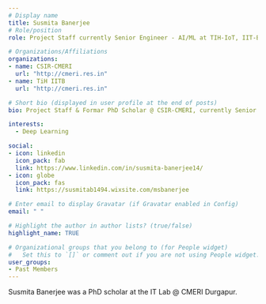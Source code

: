 ```yaml
---
# Display name
title: Susmita Banerjee
# Role/position
role: Project Staff currently Senior Engineer - AI/ML at TIH-IoT, IIT-Bombay

# Organizations/Affiliations
organizations:
- name: CSIR-CMERI
  url: "http://cmeri.res.in"
- name: TiH IITB
  url: "http://cmeri.res.in"

# Short bio (displayed in user profile at the end of posts)
bio: Project Staff & Formar PhD Scholar @ CSIR-CMERI, currently Senior Engineer - AI/ML at TIH-IoT, IIT-Bombay

interests:
  - Deep Learning

social:
- icon: linkedin
  icon_pack: fab
  link: https://www.linkedin.com/in/susmita-banerjee14/
- icon: globe
  icon_pack: fas
  link: https://susmitab1494.wixsite.com/msbanerjee

# Enter email to display Gravatar (if Gravatar enabled in Config)
email: " "

# Highlight the author in author lists? (true/false)
highlight_name: TRUE

# Organizational groups that you belong to (for People widget)
#   Set this to `[]` or comment out if you are not using People widget.
user_groups:
- Past Members
---
```


Susmita Banerjee was a PhD scholar at the IT Lab @ CMERI Durgapur.
